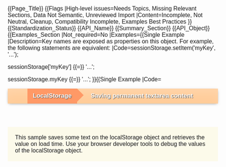 {{Page_Title}}
{{Flags
|High-level issues=Needs Topics, Missing Relevant Sections, Data Not Semantic, Unreviewed Import
|Content=Incomplete, Not Neutral, Cleanup, Compatibility Incomplete, Examples Best Practices
}}
{{Standardization_Status}}
{{API_Name}}
{{Summary_Section}}
{{API_Object}}
{{Examples_Section
|Not_required=No
|Examples={{Single Example
|Description=Key names are exposed as properties on this object. For example, the following statements are equivalent:
|Code=sessionStorage.setItem('myKey', '...');
					
sessionStorage['myKey'] {{=}} '...'; 
	
sessionStorage.myKey {{=}} '...';
}}{{Single Example
|Code=<!DOCTYPE html>
<html>
  <head>
  <style>
    body {
      font: 100% "Lucida Grande", "Trebuchet MS", Verdana, sans-serif;
      margin: 0;
    }
    
    #log {
      background-color: gray;
      color: white;
      padding: 10px;
      margin-left: 20px;
      display: inline-block;
    }
    
    header {
      background: #FFCC99;
      color: white;
      -moz-box-shadow: 0 2px 8px -3px rgba(0,0,0,.5), 0 1.4em 2em -0.7em rgba(255, 255, 255, .2) inset;
      -webkit-box-shadow: 0 2px 8px -3px rgba(0,0,0,.5), 0 1.4em 2em -0.7em rgba(255, 255, 255, .2) inset;
      box-shadow: 0 2px 8px -3px rgba(0,0,0,.5), 0 1.4em 2em -0.7em rgba(255, 255, 255, .2) inset;
      text-shadow: 1px 1px 1px #444;
    }
    
    header h1, header h2 {
      display: inline-block;
      padding: 12px 15px;
      font-size: 105%;
      line-height: 1;
      margin: 0;
    }
    
    header h1 {
      background: #FF9966;
    }
    
    #excerpt {
      padding: 20px;
      background: #fcfaea;
    }
    
    .arrow-right {
      display: inline-block;
      width: 0;
      height: 0;
      border-top: 18px solid transparent;
      border-bottom: 18px solid transparent;
      border-left: 18px solid #FF9966;
      margin-bottom: -11px;
    }
    
    #content {
      padding: 20px;
      color: #333;
    }
    
    input, textarea {
      font-size: 100%;
    }
  </style>
  </head>
  <body>
    <header>
      <h1>LocalStorage</h1><div class="arrow-right"></div>
      <h2>Saving permanent textarea content</h2>
    </header>  
    <div id="excerpt">
      This sample saves some text on the localStorage object and retrieves the value on load time. Use your browser developer tools to debug the values of the localStorage object.
    </div>
    <div id="content"></div>
    <p id="log"></p>
    <script>
      // Generate the little markup from javascript
      document.querySelector('#content').innerHTML =
          '<p><em>Save text locally (it will still be available after restarting your browser)</em></p>';
      var area = document.createElement('textarea');
      area.style.width = '300px';
      area.style.height = '150px';
      document.querySelector('#content').appendChild(area);
      
      // place content from previous edit
      if (!area.value) {
        area.value = window.localStorage.getItem('value');
      }
       
      // your content will be saved locally
      area.addEventListener('keyup', function () {
        window.localStorage.setItem('value', area.value);
        window.localStorage.setItem('timestamp', (new Date()).getTime());
      }, false);
      
      updateLog();
      setInterval(updateLog, 5000); // show time every 5 seconds
      
      function updateLog() {
        var delta = 0;
        if (window.localStorage.getItem('value')) {
          delta = ((new Date()).getTime() - (new Date()).setTime(window.localStorage.getItem('timestamp'))) / 1000;
          document.querySelector("#log").innerHTML = 'last saved: ' + delta + 's ago';
        }
        else {
          area.value = 'Type your text here...';
        }
      }
    </script>
  </body>
</html>
|LiveURL=http://playground.html5rocks.com/#localstorage
}}
}}
{{Notes_Section
|Notes====Remarks===
Each '''Storage''' object provides access to a list of key/value pairs, which are sometimes called items. Keys are strings, and any string (including the empty string) is a valid key. Items contain values (which are also strings) and associated metadata.
Each '''Storage''' object is associated with a list of key/value pairs when it is created. Multiple '''Storage''' objects, such as two instances of [[apis/web-storage/properties/localStorage|'''localStorage''']], can be associated with the same list of key/value pairs simultaneously.
|Import_Notes====Standards information===
*[http://go.microsoft.com/fwlink/p/?linkid{{=}}221374 HTML5 A vocabulary and associated APIs for HTML and XHTML]


===Members===
The '''HTMLStorage''' object has these types of members:
*[#methods Methods]
*[#properties Properties]


====Methods====
The '''HTMLStorage''' object has these methods.
{| class="wikitable"
|-
!Method
!Description
|-
|[[apis/web-storage/methods/clear|'''clear''']]
|Removes all key/value pairs from the Web Storage area.
|-
|[[apis/web-storage/methods/getItem|'''getItem''']]
|Retrieves the current value associated with the Web Storage key.
|-
|[[apis/web-storage/methods/key|'''key''']]
|Retrieves the key at the specified index in the collection.
|-
|[[apis/web-storage/methods/removeItem|'''removeItem''']]
|Deletes a key/value pair from the Web Storage collection.
|-
|[[apis/web-storage/methods/setItem|'''setItem''']]
|Sets a key/value pair.
|}
 

====Properties====
The '''HTMLStorage''' object has these properties.
{| class="wikitable"
|-
!Property
!Description
|-
|[[dom/properties/constructor|'''constructor''']]
|Returns a reference to the constructor of an object.
|-
|[[apis/web-storage/properties/length|'''length''']]
|Retrieves the length of the key/value list.
|-
|[[apis/web-storage/properties/remainingSpace|'''remainingSpace''']]
|Retrieves the remaining memory space, in bytes, for the storage object.
|}
 
}}
{{Related_Specifications_Section
|Specifications=
}}
{{Compatibility_Section
|Not_required=No
|Imported_tables=
|Desktop_rows=
|Mobile_rows=
|Notes_rows=
}}
{{See_Also_Section
|Manual_sections====Related pages (MSDN)===
*<code>[[apis/web-storage/properties/localStorage|localStorage]]</code>
}}
{{Topics|DOM, Webstorage}}
{{External_Attribution
|Is_CC-BY-SA=No
|Sources=MSDN, HTML5Rocks
|MDN_link=
|MSDN_link=[http://msdn.microsoft.com/en-us/library/ie/hh828809%28v=vs.85%29.aspx Windows Internet Explorer API reference]
|HTML5Rocks_link=http://playground.html5rocks.com/#localstorage
}}